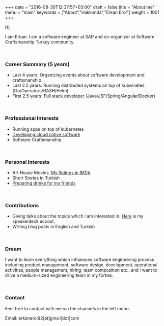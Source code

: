 +++
date = "2016-08-30T12:37:57+03:00"
draft = false
title = "About me"
menu = "main"
keywords = ["About","Hakkımda","Erkan Erol"]
weight = 1001
+++

Hi,

I am Erkan. I am a software engineer at SAP and co-organizer at Software Craftsmanship Turkey community. 

<!--more-->
<br>

### Career Summary (5 years)
  - Last 4 years: Organizing events about software development and craftsmanship
  - Last 2.5 years: Running distributed systems on top of kubernetes (Go/Operators/BASH/Helm)
  - First 2.5 years: Full stack developer (Java/JSF/Spring/Angular/Docker)


<br>

### Professional Interests
  - Running apps on top of kubernetes 
  - [Developing cloud native software](https://www.youtube.com/watch?v=ttg5QGv9Uvo&t=3253s)
  - Software Craftsmanship

<br>

### Personal Interests
  - Art House Movies. [My Ratings in IMDb](https://www.imdb.com/user/ur50587721/ratings)
  - Short Stories in Turkish
  - [Preparing drinks for my friends](https://twitter.com/erkan_erol_/status/1165292260927389696)

<br>

### Contributions
  - Giving talks about the topics which I am interested in. [Here](https://speakerdeck.com/erkanerol) is my speakerdeck accout.
  - Writing blog posts in English and Turkish

<br>

### Dream
I want to learn everything which influences software engineering process including product management, software design, development, operational activities, people management, hiring, team composition etc., and I want to drive a medium-sized engineering team in my forties.

<br>

### Contact

Feel free to contact with me via the channels in the left menu.

Email: erkanerol92[at]gmail[dot]com

